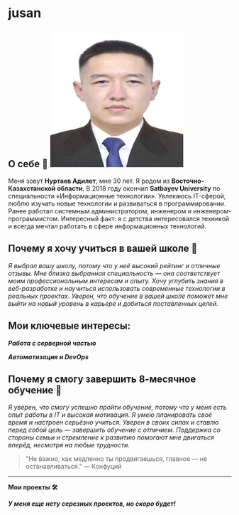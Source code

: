 # jusan

**О себе** 👤
<img src="foto.jpg" alt="Нуртаев Адилет" width="300" height="300">
---------------------------------------------------------------------
Меня зовут **Нуртаев Адилет**, мне 30 лет. Я родом из **Восточно-Казахстанской области**. В 2018 году окончил **Satbayev University** по специальности «Информационные технологии». Увлекаюсь IT-сферой, люблю изучать новые технологии и развиваться в программировании. Ранее работал системным администратором, инженером и инженером-программистом.
Интересный факт: я с детства интересовался техникой и всегда мечтал работать в сфере информационных технологий.

**Почему я хочу учиться в вашей школе** 🎯
----------------------------------------------------------------------
*Я выбрал вашу школу, потому что у неё высокий рейтинг и отличные отзывы. Мне близка выбранная специальность — она соответствует моим профессиональным интересам и опыту. Хочу углубить знания в веб-разработке и научиться использовать современные технологии в реальных проектах. Уверен, что обучение в вашей школе поможет мне выйти на новый уровень в карьере и добиться поставленных целей.*

**Мои ключевые интересы:**
---------------------------------------------------------------------
___Работа с серверной частью___ 

___Автоматизация и DevOps___

**Почему я смогу завершить 8-месячное обучение** 💪
---------------------------------------------------------------------
*Я уверен, что смогу успешно пройти обучение, потому что у меня есть опыт работы в IT и высокая мотивация. Я умею планировать своё время и настроен серьёзно учиться. Уверен в своих силах и ставлю перед собой цель — завершить обучение с отличием. Поддержка со стороны семьи и стремление к развитию помогают мне двигаться вперёд, несмотря на любые трудности.*

>"Не важно, как медленно ты продвигаешься, главное — не останавливаться." — Конфуций

---------------------------------------------------------------------
**Мои проекты 🛠️**

___У меня еще нету серезных проектов, но скоро будет!___
